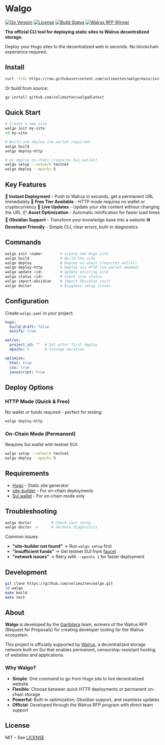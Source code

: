# Walgo

[![Go Version](https://img.shields.io/badge/Go-1.22+-blue.svg)](https://golang.org)
[![License](https://img.shields.io/badge/License-MIT-green.svg)](LICENSE)
[![Build Status](https://github.com/selimozten/walgo/actions/workflows/ci.yml/badge.svg)](https://github.com/selimozten/walgo/actions/workflows/ci.yml)
[![Walrus RFP Winner](https://img.shields.io/badge/Walrus%20RFP-Winner-orange.svg)](https://walrus.xyz)

**The official CLI tool for deploying static sites to Walrus decentralized storage.**

Deploy your Hugo sites to the decentralized web in seconds. No blockchain experience required.

## Install

```bash
curl -fsSL https://raw.githubusercontent.com/selimozten/walgo/main/install.sh | bash
```

Or build from source:
```bash
go install github.com/selimozten/walgo@latest
```

## Quick Start

```bash
# Create a new site
walgo init my-site
cd my-site

# Build and deploy (no wallet required)
walgo build
walgo deploy-http

# Or deploy on-chain (requires Sui wallet)
walgo setup --network testnet
walgo deploy --epochs 5
```

## Key Features

🚀 **Instant Deployment** - Push to Walrus in seconds, get a permanent URL immediately
💸 **Free Tier Available** - HTTP mode requires no wallet or cryptocurrency
🔄 **Live Updates** - Update your site content without changing the URL
📦 **Asset Optimization** - Automatic minification for faster load times
🧠 **Obsidian Support** - Transform your knowledge base into a website
🛠️ **Developer Friendly** - Simple CLI, clear errors, built-in diagnostics

## Commands

```bash
walgo init <name>        # Create new Hugo site
walgo build              # Build the site
walgo deploy             # Deploy on-chain (requires wallet)
walgo deploy-http        # Deploy via HTTP (no wallet needed)
walgo update <id>        # Update existing site
walgo status <id>        # Check site status
walgo import-obsidian    # Import Obsidian vault
walgo doctor             # Diagnose setup issues
```

## Configuration

Create `walgo.yaml` in your project:

```yaml
hugo:
  build_draft: false
  minify: true

walrus:
  project_id: ""  # Set after first deploy
  epochs: 5       # Storage duration

optimize:
  html: true
  css: true
  javascript: true
```

## Deploy Options

### HTTP Mode (Quick & Free)
No wallet or funds required - perfect for testing:
```bash
walgo deploy-http
```

### On-Chain Mode (Permanent)
Requires Sui wallet with testnet SUI:
```bash
walgo setup --network testnet
walgo deploy --epochs 5
```

## Requirements

- [Hugo](https://gohugo.io) - Static site generator
- [site-builder](https://docs.walrus.site/walrus-sites/overview) - For on-chain deployments
- [Sui wallet](https://docs.sui.io/guides/developer/getting-started/sui-install) - For on-chain mode only

## Troubleshooting

```bash
walgo doctor         # Check your setup
walgo doctor -v      # Verbose diagnostics
```

Common issues:
- **"site-builder not found"** → Run `walgo setup` first
- **"insufficient funds"** → Get testnet SUI from [faucet](https://discord.com/channels/916379725201563759/971488439931392130)
- **"network issues"** → Retry with `--epochs 1` for faster deployment

## Development

```bash
git clone https://github.com/selimozten/walgo.git
cd walgo
make build
make test
```

## About

**Walgo** is developed by the [Ganbitera](https://ganbitera.io) team, winners of the Walrus RFP (Request for Proposals) for creating developer tooling for the Walrus ecosystem.

This project is officially supported by [Walrus](https://walrus.xyz), a decentralized storage network built on Sui that enables permanent, censorship-resistant hosting of websites and applications.

### Why Walgo?

- **Simple**: One command to go from Hugo site to live decentralized website
- **Flexible**: Choose between quick HTTP deployments or permanent on-chain storage
- **Powerful**: Built-in optimization, Obsidian support, and seamless updates
- **Official**: Developed through the Walrus RFP program with direct team support

## License

MIT - See [LICENSE](LICENSE)